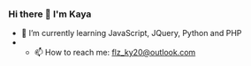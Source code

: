 ### Hi there 👋 I'm Kaya

<!--
**Kayaa-20/Kayaa-20** is a ✨ _special_ ✨ repository because its `README.md` (this file) appears on your GitHub profile.

Here are some ideas to get you started: 
- 🔭 I’m currently working on ...
- 👯 I’m looking to collaborate on ...
- 🤔 I’m looking for help with ...
- 💬 Ask me about ...
- 😄 Pronouns: ...
- ⚡ Fun fact: ...
-->
- 🌱 I’m currently learning JavaScript, JQuery, Python and PHP
- - 📫 How to reach me: flz_ky20@outlook.com
